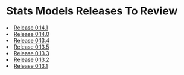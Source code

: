 <H1>Stats Models Releases To Review</H1>
<li class="toctree-l1"><a class="reference internal" href="version0.14.1.html">Release 0.14.1</a></li>
<li class="toctree-l1"><a class="reference internal" href="version0.14.0.html">Release 0.14.0</a></li>
<li class="toctree-l1"><a class="reference internal" href="version0.13.4-5.html">Release 0.13.4</a></li>
<li class="toctree-l1"><a class="reference internal" href="version0.13.4-5.html#release-0-13-5">Release 0.13.5</a></li>
<li class="toctree-l1"><a class="reference internal" href="version0.13.3.html">Release 0.13.3</a></li>
<li class="toctree-l1"><a class="reference internal" href="version0.13.2.html">Release 0.13.2</a></li>
<li class="toctree-l1"><a class="reference internal" href="version0.13.1.html">Release 0.13.1</a></li>
</ul>